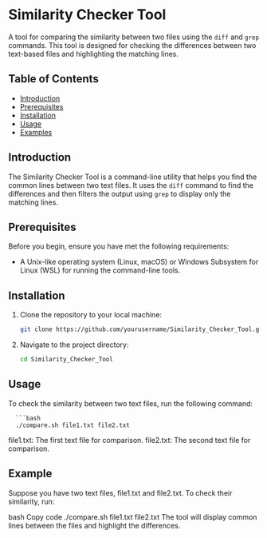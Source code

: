 # Similarity Checker Tool

A tool for comparing the similarity between two files using the `diff` and `grep` commands. This tool is designed for checking the differences between two text-based files and highlighting the matching lines.

## Table of Contents

- [Introduction](#introduction)
- [Prerequisites](#prerequisites)
- [Installation](#installation)
- [Usage](#usage)
- [Examples](#examples)

## Introduction

The Similarity Checker Tool is a command-line utility that helps you find the common lines between two text files. It uses the `diff` command to find the differences and then filters the output using `grep` to display only the matching lines.

## Prerequisites

Before you begin, ensure you have met the following requirements:

- A Unix-like operating system (Linux, macOS) or Windows Subsystem for Linux (WSL) for running the command-line tools.

## Installation

1. Clone the repository to your local machine:

   ```bash
   git clone https://github.com/yourusername/Similarity_Checker_Tool.git

2. Navigate to the project directory:

   ```bash
   cd Similarity_Checker_Tool

## Usage

To check the similarity between two text files, run the following command:

      ```bash
      ./compare.sh file1.txt file2.txt
      
file1.txt: The first text file for comparison.
file2.txt: The second text file for comparison.

## Example

Suppose you have two text files, file1.txt and file2.txt. To check their similarity, run:

bash
Copy code
./compare.sh file1.txt file2.txt
The tool will display common lines between the files and highlight the differences.

